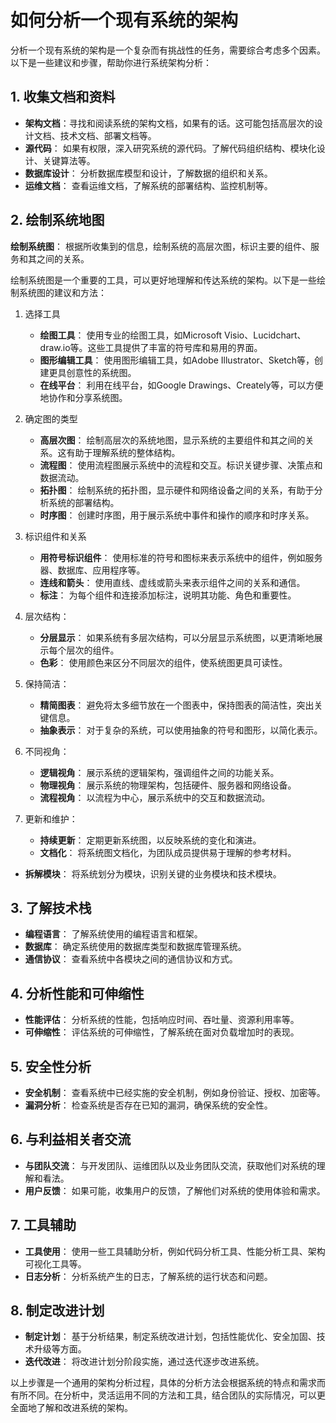 # 如何分析一个现有系统的架构

分析一个现有系统的架构是一个复杂而有挑战性的任务，需要综合考虑多个因素。以下是一些建议和步骤，帮助你进行系统架构分析：

## 1. 收集文档和资料

* **架构文档**：寻找和阅读系统的架构文档，如果有的话。这可能包括高层次的设计文档、技术文档、部署文档等。
* **源代码**： 如果有权限，深入研究系统的源代码。了解代码组织结构、模块化设计、关键算法等。
* **数据库设计**： 分析数据库模型和设计，了解数据的组织和关系。
* **运维文档**： 查看运维文档，了解系统的部署结构、监控机制等。

## 2. 绘制系统地图

**绘制系统图**： 根据所收集到的信息，绘制系统的高层次图，标识主要的组件、服务和其之间的关系。

绘制系统图是一个重要的工具，可以更好地理解和传达系统的架构。以下是一些绘制系统图的建议和方法：

1. 选择工具

    * **绘图工具**： 使用专业的绘图工具，如Microsoft Visio、Lucidchart、draw.io等。这些工具提供了丰富的符号库和易用的界面。
    * **图形编辑工具**： 使用图形编辑工具，如Adobe Illustrator、Sketch等，创建更具创意性的系统图。
    * **在线平台**： 利用在线平台，如Google Drawings、Creately等，可以方便地协作和分享系统图。

2. 确定图的类型

    * **高层次图**： 绘制高层次的系统地图，显示系统的主要组件和其之间的关系。这有助于理解系统的整体结构。
    * **流程图**： 使用流程图展示系统中的流程和交互。标识关键步骤、决策点和数据流动。
    * **拓扑图**： 绘制系统的拓扑图，显示硬件和网络设备之间的关系，有助于分析系统的部署结构。
    * **时序图**： 创建时序图，用于展示系统中事件和操作的顺序和时序关系。

3. 标识组件和关系

    * **用符号标识组件**： 使用标准的符号和图标来表示系统中的组件，例如服务器、数据库、应用程序等。
    * **连线和箭头**： 使用直线、虚线或箭头来表示组件之间的关系和通信。
    * **标注**： 为每个组件和连接添加标注，说明其功能、角色和重要性。

4. 层次结构：

    * **分层显示**： 如果系统有多层次结构，可以分层显示系统图，以更清晰地展示每个层次的组件。
    * **色彩**： 使用颜色来区分不同层次的组件，使系统图更具可读性。

5. 保持简洁：

    * **精简图表**： 避免将太多细节放在一个图表中，保持图表的简洁性，突出关键信息。
    * **抽象表示**： 对于复杂的系统，可以使用抽象的符号和图形，以简化表示。

6. 不同视角：

    * **逻辑视角**： 展示系统的逻辑架构，强调组件之间的功能关系。
    * **物理视角**： 展示系统的物理架构，包括硬件、服务器和网络设备。
    * **流程视角**： 以流程为中心，展示系统中的交互和数据流动。

7. 更新和维护：

    * **持续更新**： 定期更新系统图，以反映系统的变化和演进。
    * **文档化**： 将系统图文档化，为团队成员提供易于理解的参考材料。

* **拆解模块**： 将系统划分为模块，识别关键的业务模块和技术模块。

## 3. 了解技术栈

* **编程语言**： 了解系统使用的编程语言和框架。
* **数据库**： 确定系统使用的数据库类型和数据库管理系统。
* **通信协议**： 查看系统中各模块之间的通信协议和方式。

## 4. 分析性能和可伸缩性

* **性能评估**： 分析系统的性能，包括响应时间、吞吐量、资源利用率等。
* **可伸缩性**： 评估系统的可伸缩性，了解系统在面对负载增加时的表现。

## 5. 安全性分析

* **安全机制**： 查看系统中已经实施的安全机制，例如身份验证、授权、加密等。
* **漏洞分析**： 检查系统是否存在已知的漏洞，确保系统的安全性。

## 6. 与利益相关者交流

* **与团队交流**： 与开发团队、运维团队以及业务团队交流，获取他们对系统的理解和看法。
* **用户反馈**： 如果可能，收集用户的反馈，了解他们对系统的使用体验和需求。

## 7. 工具辅助

* **工具使用**： 使用一些工具辅助分析，例如代码分析工具、性能分析工具、架构可视化工具等。
* **日志分析**： 分析系统产生的日志，了解系统的运行状态和问题。

## 8. 制定改进计划

* **制定计划**： 基于分析结果，制定系统改进计划，包括性能优化、安全加固、技术升级等方面。
* **迭代改进**： 将改进计划分阶段实施，通过迭代逐步改进系统。

以上步骤是一个通用的架构分析过程，具体的分析方法会根据系统的特点和需求而有所不同。在分析中，灵活运用不同的方法和工具，结合团队的实际情况，可以更全面地了解和改进系统的架构。
